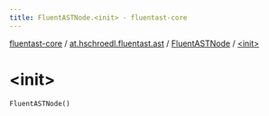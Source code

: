 ```yaml
---
title: FluentASTNode.<init> - fluentast-core
---
```


[fluentast-core](../../index.html) / [at.hschroedl.fluentast.ast](../index.html) / [FluentASTNode](index.html) / [&lt;init&gt;](.)

# &lt;init&gt;

`FluentASTNode()`